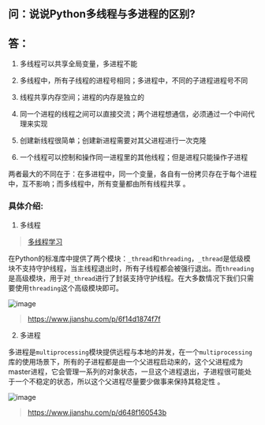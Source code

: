 ## 问：说说Python多线程与多进程的区别?

## 答：

1. 多线程可以共享全局变量，多进程不能

2. 多线程中，所有子线程的进程号相同；多进程中，不同的子进程进程号不同

3. 线程共享内存空间；进程的内存是独立的

4. 同一个进程的线程之间可以直接交流；两个进程想通信，必须通过一个中间代理来实现

5. 创建新线程很简单；创建新进程需要对其父进程进行一次克隆

6. 一个线程可以控制和操作同一进程里的其他线程；但是进程只能操作子进程

两者最大的不同在于：在多进程中，同一个变量，各自有一份拷贝存在于每个进程中，互不影响；而多线程中，所有变量都由所有线程共享 。

### 具体介绍:
1. 多线程
> [多线程学习](https://github.com/2048JiaLi/my-python-learning/tree/master/python%E5%A4%9A%E7%BA%BF%E7%A8%8B%E5%AD%A6%E4%B9%A0)

在Python的标准库中提供了两个模块：`_thread`和`threading`，`_thread`是低级模块不支持守护线程，当主线程退出时，所有子线程都会被强行退出。而`threading`是高级模块，用于对`_thread`进行了封装支持守护线程。在大多数情况下我们只需要使用`threading`这个高级模块即可。

![image](https://mmbiz.qpic.cn/mmbiz_jpg/IibUVnJ665WoeahAAKiaXmTwNib9NrnibmiapzMTW1AbTSrlgcOQVVZFeXg8v1Z2kg6uiadhhVX34a4Q24DUzgzOgKCw/640?wx_fmt=jpeg&tp=webp&wxfrom=5&wx_lazy=1&wx_co=1)

> https://www.jianshu.com/p/6f14d1874f7f

2. 多进程

多进程是`multiprocessing`模块提供远程与本地的并发，在一个`multiprocessing`库的使用场景下，所有的子进程都是由一个父进程启动来的，这个父进程成为master进程，它会管理一系列的对象状态，一旦这个进程退出，子进程很可能处于一个不稳定的状态，所以这个父进程尽量要少做事来保持其稳定性 。

![image](https://mmbiz.qpic.cn/mmbiz_jpg/IibUVnJ665WoeahAAKiaXmTwNib9Nrnibmiap3D8icKsMVXC4Yqu4qsqRC8xOZAV49Tso7bQfpbyZmoE5BDKka7JqiaAg/640?wx_fmt=jpeg&tp=webp&wxfrom=5&wx_lazy=1&wx_co=1)

> https://www.jianshu.com/p/d648f160543b
